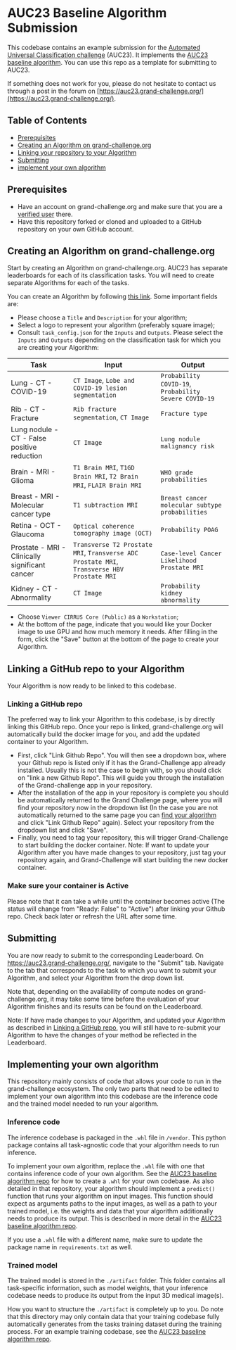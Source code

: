 # AUC23 Baseline Algorithm Submission

This codebase contains an example submission for the [Automated Universal Classification challenge](https://auc23.grand-challenge.org/) (AUC23). It implements the [AUC23 baseline algorithm](https://github.com/DIAGNijmegen/universal-classifier-t9603). You can use this repo as a template for submitting to AUC23. 

If something does not work for you, please do not hesitate to contact us through a post in the forum on [https://auc23.grand-challenge.org/](https://auc23.grand-challenge.org/).

## Table of Contents
* [Prerequisites](#prerequisites)
* [Creating an Algorithm on grand-challenge.org](#creating)
* [Linking your repository to your Algorithm](#linking)
* [Submitting](#submitting) 
* [implement your own algorithm](#implementing) 

<a id="prerequisites"></a>
## Prerequisites
- Have an account on grand-challenge.org and make sure that you are a [verified user](https://grand-challenge.org/documentation/account-verification/) there.
- Have this repository forked or cloned and uploaded to a GitHub repository on your own GitHub account.

<a id="creating"></a>
## Creating an Algorithm on grand-challenge.org
Start by creating an Algorithm on grand-challenge.org. AUC23 has separate leaderboards for each of its classification tasks. You will need to create separate Algorithms for each of the tasks.

You can create an Algorithm by following [this link](https://grand-challenge.org/algorithms/create/). Some important fields are:
   * Please choose a `Title` and `Description` for your algorithm;
   * Select a logo to represent your algorithm (preferably square image);
   * Consult `task_config.json` for the `Inputs` and `Outputs`. Please select the `Inputs` and `Outputs` depending on the classification task for which you are creating your Algorithm:
   
| Task                                      | Input                                                                 | Output                                         |
|-------------------------------------------|----------------------------------------------------------------------|---------------------------------------------   |
| Lung - CT - COVID-19                      | `CT Image`, `Lobe and COVID-19 lesion segmentation`                  | `Probability COVID-19`, `Probability Severe COVID-19` |
| Rib - CT - Fracture                       | `Rib fracture segmentation`, `CT Image`                              | `Fracture type`                                 |
| Lung nodule - CT - False positive reduction | `CT Image`                                                          | `Lung nodule malignancy risk`                 |
| Brain - MRI - Glioma                      | `T1 Brain MRI`, `T1GD Brain MRI`, `T2 Brain MRI`, `FLAIR Brain MRI` | `WHO grade probabilities`                      |
| Breast - MRI - Molecular cancer type      | `T1 subtraction MRI`                                                | `Breast cancer molecular subtype probabilities` |
| Retina - OCT - Glaucoma                   | `Optical coherence tomography image (OCT)`                           | `Probability POAG`                             |
| Prostate - MRI - Clinically significant cancer | `Transverse T2 Prostate MRI`, `Transverse ADC Prostate MRI`, `Transverse HBV Prostate MRI` | `Case-level Cancer Likelihood Prostate MRI`   |
| Kidney - CT - Abnormality                 | `CT Image`                                                           | `Probability kidney abnormality`               |

   * Choose `Viewer CIRRUS Core (Public)` as a `Workstation`;
   * At the bottom of the page, indicate that you would like your Docker image to use GPU and how much memory it needs.
After filling in the form, click the "Save" button at the bottom of the page to create your Algorithm.   

<a id="linking"></a>
## Linking a GitHub repo to your Algorithm 
Your Algorithm is now ready to be linked to this codebase.

### Linking a GitHub repo
The preferred way to link your Algorithm to this codebase, is by directly linking this GitHub repo. Once your repo is linked, grand-challenge.org will automatically build the docker image for you, and add the updated container to your Algorithm.
* First, click "Link Github Repo". You will then see a dropdown box, where your Github repo is listed only if it has the Grand-Challenge app already installed. Usually this is not the case to begin with, so you should click on "link a new Github Repo". This will guide you through the installation of the Grand-challenge app in your repository.
* After the installation of the app in your repository is complete you should be automatically returned to the Grand Challenge page, where you will find your repository now in the dropdown list (In the case you are not automatically returned to the same page you can [find your algorithm](https://grand-challenge.org/algorithms/) and click "Link Github Repo" again). Select your repository from the dropdown list and click "Save". 
* Finally, you need to tag your repository, this will trigger Grand-Challenge to start building the docker container. Note: If want to update your Algorithm after you have made changes to your repository, just tag your repository again, and Grand-Challenge will start building the new docker container.

### Make sure your container is Active 
Please note that it can take a while until the container becomes active (The status will change from "Ready: False" to "Active") after linking your Github repo. Check back later or refresh the URL after some time. 

<a id="submitting"></a>
## Submitting
You are now ready to submit to the corresponding Leaderboard. On https://auc23.grand-challenge.org/, navigate to the "Submit" tab. Navigate to the tab that corresponds to the task to which you want to submit your Algorithm, and select your Algorithm from the drop down list.

Note that, depending on the availability of compute nodes on grand-challenge.org, it may take some time before the evaluation of your Algorithm finishes and its results can be found on the Leaderboard.

Note: If have made changes to your Algorithm, and updated your Algorithm as described in [Linking a GitHub repo](#linking), you will still have to re-submit your Algorithm to have the changes of your method be reflected in the Leaderboard.

<a id="implementing"></a>
## Implementing your own algorithm
This repository mainly consists of code that allows your code to run in the grand-challenge ecosystem. The only two parts that need to be edited to implement your own algorithm into this codebase are the inference code and the trained model needed to run your algorithm.
### Inference code
The inference codebase is packaged in the `.whl` file in `/vendor`. This python package contains all task-agnostic code that your algorithm needs to run inference. 

To implement your own algorithm, replace the `.whl` file with one that contains inference code of your own algorithm. See the [AUC23 baseline algorithm repo](https://github.com/DIAGNijmegen/universal-classifier-t9603) for how to create a `.whl` for your own codebase. As also detailed in that repository, your algorithm should implement a `predict()` function that runs your algorithm on input images. This function should expect as arguments paths to the input images, as well as a path to your trained model, i.e. the weights and data that your algorithm additionally needs to produce its output. This is described in more detail in the [AUC23 baseline algorithm repo](https://github.com/DIAGNijmegen/universal-classifier-t9603).

If you use a `.whl` file with a different name, make sure to update the package name in `requirements.txt` as well.

### Trained model
The trained model is stored in the `./artifact` folder. This folder contains all task-specific information, such as model weights, that your inference codebase needs to produce its output from the input 3D medical image(s). 

How you want to structure the `./artifact` is completely up to you. Do note that this directory may only contain data that your training codebase fully automatically generates from the tasks training dataset during the training process. For an example training codebase, see the [AUC23 baseline algorithm repo](https://github.com/DIAGNijmegen/universal-classifier-t9603).
